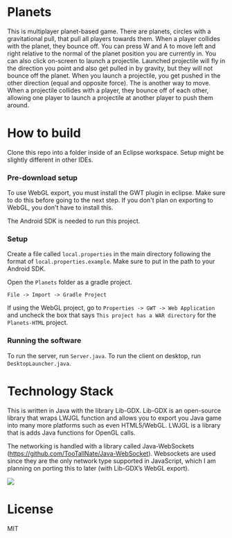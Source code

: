 # Planets

This is multiplayer planet-based game. There are planets, circles with a gravitational pull, that pull all players towards them. When a player collides with the planet, they bounce off. You can press W and A to move left and right relative to the normal of the planet position you are currently in. You can also click on-screen to launch a projectile. Launched projectile will fly in the direction you point and also get pulled in by gravity, but they will not bounce off the planet. When you launch a projectile, you get pushed in the other direction (equal and opposite force). The is another way to move. When a projectile collides with a player, they bounce off of each other, allowing one player to launch a projectile at another player to push them around.

# How to build

Clone this repo into a folder inside of an Eclipse workspace. Setup might be slightly different in other IDEs.

### Pre-download setup

To use WebGL export, you must install the GWT plugin in eclipse. Make sure to do this before going to the next step. If you don't plan on exporting to WebGL, you don't have to install this.

The Android SDK is needed to run this project.

### Setup

Create a file called `local.properties` in the main directory following the format of `local.properties.example`. Make sure to put in the path to your Android SDK.

Open the `Planets` folder as a gradle project.

`File -> Import -> Gradle Project`

If using the WebGL project, go to `Properties -> GWT -> Web Application` and uncheck the box that says `This project has a WAR directory` for the `Planets-HTML` project.

### Running the software

To run the server, run `Server.java`. To run the client on desktop, run `DesktopLauncher.java`.

# Technology Stack

This is written in Java with the library Lib-GDX. Lib-GDX is an open-source library that wraps LWJGL function and allows you to export you Java game into many more platforms such as even HTML5/WebGL. LWJGL is a library that is adds Java functions for OpenGL calls.

The networking is handled with a library called Java-WebSockets (https://github.com/TooTallNate/Java-WebSocket). Websockets are used since they are the only network type supported in JavaScript, which I am planning on porting this to later (with Lib-GDX’s WebGL export).

![](https://files.steempeak.com/file/steempeak/ajayyy/ZZHBS4fX-planets20demo201.gif)

# License

MIT
